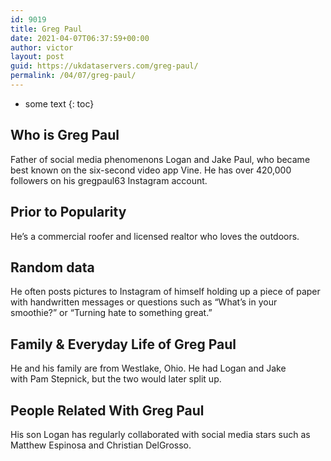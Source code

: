 ```yaml
---
id: 9019
title: Greg Paul
date: 2021-04-07T06:37:59+00:00
author: victor
layout: post
guid: https://ukdataservers.com/greg-paul/
permalink: /04/07/greg-paul/
---
```


* some text
{: toc}


## Who is Greg Paul



Father of social media phenomenons Logan and Jake Paul, who became best known on the six-second video app Vine. He has over 420,000 followers on his gregpaul63 Instagram account.  

                
                
                
## Prior to Popularity



He&#8217;s a commercial roofer and licensed realtor who loves the outdoors. 

                
                
                
## Random data



He often posts pictures to Instagram of himself holding up a piece of paper with handwritten messages or questions such as &#8220;What&#8217;s in your smoothie?&#8221; or &#8220;Turning hate to something great.&#8221; 

                
                
                
## Family & Everyday Life of Greg Paul



He and his family are from Westlake, Ohio. He had Logan and Jake with Pam Stepnick, but the two would later split up.

                
                
                
## People Related With Greg Paul



His son Logan has regularly collaborated with social media stars such as Matthew Espinosa and Christian DelGrosso.

                
              
            
          
          
          